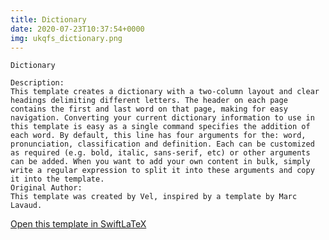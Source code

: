 ```yaml
---
title: Dictionary
date: 2020-07-23T10:37:54+0000
img: ukqfs_dictionary.png
---
```

```
Dictionary

Description:
This template creates a dictionary with a two-column layout and clear headings delimiting different letters. The header on each page contains the first and last word on that page, making for easy navigation. Converting your current dictionary information to use in this template is easy as a single command specifies the addition of each word. By default, this line has four arguments for the: word, pronunciation, classification and definition. Each can be customized as required (e.g. bold, italic, sans-serif, etc) or other arguments can be added. When you want to add your own content in bulk, simply write a regular expression to split it into these arguments and copy it into the template.
Original Author:
This template was created by Vel, inspired by a template by Marc Lavaud.
```
[Open this template in SwiftLaTeX](https://www.swiftlatex.com/project.html?import=https://swiftlatex.github.io/LaTeXBoilerPlate/zips/eounj_dictionary.zip&import_name=Dictionary)
